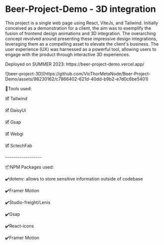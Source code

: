 # Beer-Project-Demo - 3D integration
<p>This project is a single web page using React, ViteJs, and Tailwind. Initially conceived as a demonstration for a client, the aim was to exemplify the fusion of frontend design animations and 3D integration. The overarching concept revolved around presenting these impressive design integrations, leveraging them as a compelling asset to elevate the client's business. The user experience (UX) was harnessed as a powerful tool, allowing users to engage with the product through interactive 3D experiences.</p>
<p> Deployed on SUMMER 2023: https://beer-project-demo.vercel.app/</p>
![beer-project-3D](https://github.com/VicThorMetaNode/Beer-Project-Demo/assets/98230162/c7866402-621d-40dd-b9b2-e7d0c6be5401)
<p>🧰Tools used:</p>
<p>🗹 Tailwind</p>
<p>🗹 DaisyUi</p>
<p>🗹 Gsap</p>
<p>🗹 Webgi</p>
<p>🗹 SctechFab</p>
<p>------------------</p>
<p>📦NPM Packages used:</p>
<p>✔️dotenv: allows to store sensitive information outside of codebase</p>
<p>✔️Framer Motion</p>
<p>✔️Studio-freight/Lenis</p>
<p>✔️Gsap</p>
<p>✔️React-icons</p>
<p>✔️Framer Motion</p>
